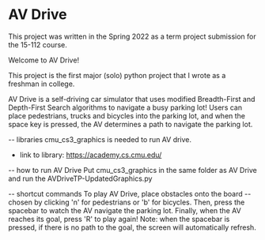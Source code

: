 # AV Drive
This project was written in the Spring 2022 as a term project submission for the 15-112 course.

Welcome to AV Drive!

This project is the first major (solo) python project that I wrote as a freshman in college.

AV Drive is a self-driving car simulator that uses modified Breadth-First and Depth-First 
Search algorithms to navigate a busy parking lot! Users can place pedestrians, trucks
and bicycles into the parking lot, and when the space key is pressed, the AV 
determines a path to navigate the parking lot. 

-- libraries
cmu_cs3_graphics is needed to run AV drive.
  - link to library: https://academy.cs.cmu.edu/

-- how to run AV Drive
Put cmu_cs3_graphics in the same folder as AV Drive and run the 
AVDriveTP-UpdatedGraphics.py


-- shortcut commands
To play AV Drive, place obstacles onto the board -- chosen by clicking 'n' for 
pedestrians or 'b' for bicycles. Then, press the spacebar to watch the AV 
navigate the parking lot. Finally, when the AV reaches its goal, press 'R' to 
play again! 
Note: when the spacebar is pressed, if there is no path to the goal,
the screen will automatically refresh.
